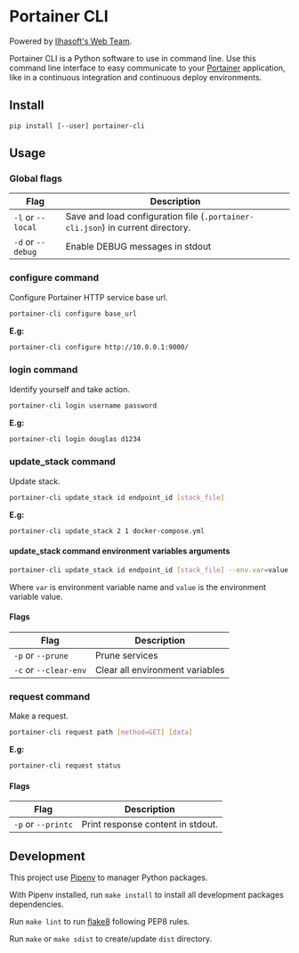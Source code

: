 # Portainer CLI

Powered by [Ilhasoft's Web Team](http://www.ilhasoft.com.br/en/).

Portainer CLI is a Python software to use in command line. Use this command line interface to easy communicate to your [Portainer](https://portainer.io/) application, like in a continuous integration and continuous deploy environments.

## Install

```
pip install [--user] portainer-cli
```

## Usage

### Global flags

| Flag | Description |
|--|--|
| `-l` or `--local` | Save and load configuration file (`.portainer-cli.json`) in current directory. |
| `-d` or `--debug` | Enable DEBUG messages in stdout |

### configure command

Configure Portainer HTTP service base url.

```bash
portainer-cli configure base_url
```

**E.g:**

```bash
portainer-cli configure http://10.0.0.1:9000/
```

### login command

Identify yourself and take action.

```bash
portainer-cli login username password
```

**E.g:**

```bash
portainer-cli login douglas d1234
```

### update_stack command

Update stack.

```bash
portainer-cli update_stack id endpoint_id [stack_file]
```

**E.g:**

```bash
portainer-cli update_stack 2 1 docker-compose.yml
```

#### update_stack command environment variables arguments

```bash
portainer-cli update_stack id endpoint_id [stack_file] --env.var=value
```

Where `var` is environment variable name and `value` is the environment variable value.

#### Flags

| Flag | Description |
|--|--|
| `-p` or `--prune` | Prune services |
| `-c` or `--clear-env` | Clear all environment variables |

### request command

Make a request.

```bash
portainer-cli request path [method=GET] [data]
```

**E.g:**

```bash
portainer-cli request status
```

#### Flags

| Flag | Description |
|--|--|
| `-p` or `--printc` | Print response content in stdout. |

## Development

This project use [Pipenv](https://pipenv.readthedocs.io/en/latest/) to manager Python packages.

With Pipenv installed, run `make install` to install all development packages dependencies.

Run `make lint` to run [flake8](http://flake8.pycqa.org/en/latest/) following PEP8 rules.

Run `make` or `make sdist` to create/update `dist` directory.
